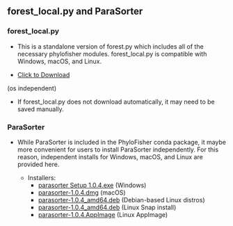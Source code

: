 ## forest_local.py and ParaSorter

### forest_local.py
   - This is a standalone version of forest.py which includes all of the necessary phylofisher modules. forest_local.py is compatible with Windows, macOS, and Linux.  <br/>
  
   - <a id="raw-url" href="https://raw.githubusercontent.com/TheBrownLab/PhyloFisher/master/parasorter/forest_local.py" download='forest_local.py'>Click to Download
   </a> 
   (os independent)

   - If forest_local.py does not download automatically, it may need to be saved manually. 

### ParaSorter
 - While ParaSorter is included in the PhyloFisher conda package, it maybe more convenient for users to install ParaSorter independently. For this reason, independent installs for Windows, macOS, and Linux are provided here.

   - Installers:
     - <a href="https://github.com/TheBrownLab/PhyloFisher/raw/master/parasorter/parasorter%20Setup%201.0.4.exe" 
    download>parasorter Setup 1.0.4.exe</a> (Windows)
     - <a href="https://github.com/TheBrownLab/PhyloFisher/raw/master/parasorter/parasorter-1.0.4.dmg" 
    download>parasorter-1.0.4.dmg</a>     (macOS)
     - <a href="https://github.com/TheBrownLab/PhyloFisher/raw/master/parasorter/parasorter_1.0.4_amd64.deb" 
    download>parasorter-1.0.4_amd64.deb</a> (Debian-based Linux distros)
     - <a href="https://github.com/TheBrownLab/PhyloFisher/raw/master/parasorter/parasorter_1.0.4_amd64.snap" 
    download>parasorter-1.0.4_amd64.deb</a> (Linux Snap install)
     - <a href="https://github.com/TheBrownLab/PhyloFisher/raw/master/parasorter/parasorter-1.0.4.AppImage" 
    download>parasorter-1.0.4.AppImage</a> (Linux AppImage)
 
